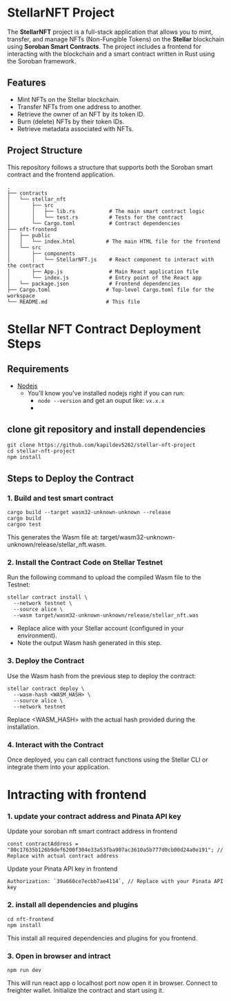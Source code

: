 # StellarNFT Project

The **StellarNFT** project is a full-stack application that allows you to mint, transfer, and manage NFTs (Non-Fungible Tokens) on the **Stellar** blockchain using **Soroban Smart Contracts**. The project includes a frontend for interacting with the blockchain and a smart contract written in Rust using the Soroban framework.

## Features
- Mint NFTs on the Stellar blockchain.
- Transfer NFTs from one address to another.
- Retrieve the owner of an NFT by its token ID.
- Burn (delete) NFTs by their token IDs.
- Retrieve metadata associated with NFTs.

## Project Structure

This repository follows a structure that supports both the Soroban smart contract and the frontend application.

```text
.
├── contracts
│   └── stellar_nft
│       ├── src
│       │   ├── lib.rs           # The main smart contract logic
│       │   └── test.rs          # Tests for the contract
│       └── Cargo.toml           # Contract dependencies
├── nft-frontend
│   ├── public
│   │   └── index.html          # The main HTML file for the frontend
│   └── src
│       ├── components
│       │   └── StellarNFT.js    # React component to interact with the contract
│       ├── App.js               # Main React application file
│       └── index.js             # Entry point of the React app
│   └── package.json             # Frontend dependencies
├── Cargo.toml                  # Top-level Cargo.toml file for the workspace
└── README.md                   # This file
```
# Stellar NFT Contract Deployment Steps

## Requirements
- [Nodejs](https://nodejs.org/en/)
  - You'll know you've installed nodejs right if you can run:
    - `node --version` and get an ouput like: `vx.x.x`
    - 
## clone git repository and install dependencies
```
git clone https://github.com/kapildev5262/stellar-nft-project
cd stellar-nft-project
npm install
```
## Steps to Deploy the Contract
### 1. Build and test smart contract 
```
cargo build --target wasm32-unknown-unknown --release
cargo build
cargoo test
```
This generates the Wasm file at: target/wasm32-unknown-unknown/release/stellar_nft.wasm.
### 2. Install the Contract Code on Stellar Testnet
Run the following command to upload the compiled Wasm file to the Testnet:
```
stellar contract install \
  --network testnet \
  --source alice \
  --wasm target/wasm32-unknown-unknown/release/stellar_nft.was
```
- Replace alice with your Stellar account (configured in your environment).
- Note the output Wasm hash generated in this step.
### 3. Deploy the Contract
Use the Wasm hash from the previous step to deploy the contract:
```
stellar contract deploy \
  --wasm-hash <WASM_HASH> \
  --source alice \
  --network testnet
```
Replace <WASM_HASH> with the actual hash provided during the installation.
### 4. Interact with the Contract
Once deployed, you can call contract functions using the Stellar CLI or integrate them into your application.

# Intracting with frontend

### 1. update your contract address and Pinata API key
Update your soroban nft smart contract address in frontend 
```
const contractAddress = "80c17635b126b9def6200f304e33a53fba907ac3610a5b777d0cb00d24a0e191"; // Replace with actual contract address
```
Update your Pinata API key in frontend 
```
Authorization: `39a660ce7ecbb7ae4114`, // Replace with your Pinata API key
```

### 2. install all dependencies and plugins
```
cd nft-frontend
npm install
```
This install all required dependencies and plugins for you frontend.
### 3. Open in browser and intract
```
npm run dev
```
This will run react app o localhost port now open it in browser.
Connect to freighter wallet.
Initialize the contract and start using it.
